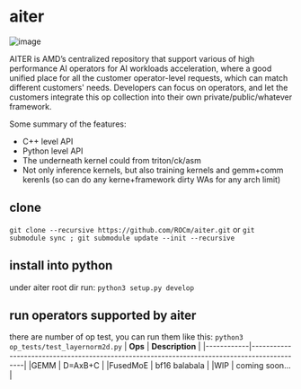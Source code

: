 # aiter
![image](https://github.com/user-attachments/assets/9457804f-77cd-44b0-a088-992e4b9971c6)


AITER is AMD’s centralized repository that support various of high performance AI operators for AI workloads acceleration, where a good unified place for all the customer operator-level requests, which can match different customers' needs. Developers can focus on operators, and let the customers integrate this op collection into their own private/public/whatever framework.
 

Some summary of the features:
* C++ level API
* Python level API
* The underneath kernel could from triton/ck/asm
* Not only inference kernels, but also training kernels and gemm+comm kerenls (so can do any kerne+framework dirty WAs for any arch limit)



## clone
`git clone --recursive https://github.com/ROCm/aiter.git`
or
`git submodule sync ; git submodule update --init --recursive`

## install into python
under aiter root dir run: `python3 setup.py develop`

## run operators supported by aiter
there are number of op test, you can run them like this: `python3 op_tests/test_layernorm2d.py`
|  **Ops**   | **Description**                                                                             |
|------------|---------------------------------------------------------------------------------------------|
|GEMM        | D=AxB+C                                                                                     |
|FusedMoE    | bf16 balabala                                                                               |
|WIP         | coming soon...                                                                              |

